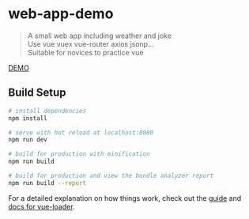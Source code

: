 # web-app-demo

> A small web app including weather and joke<br>
Use vue vuex vue-router axios jsonp...<br>
Suitable for novices to practice vue<br>


<a target="_blank" href='https://self-regulation.cn/weather-joke/#/home'>DEMO</a>




## Build Setup

``` bash
# install dependencies
npm install

# serve with hot reload at localhost:8080
npm run dev

# build for production with minification
npm run build

# build for production and view the bundle analyzer report
npm run build --report
```

For a detailed explanation on how things work, check out the [guide](http://vuejs-templates.github.io/webpack/) and [docs for vue-loader](http://vuejs.github.io/vue-loader).
